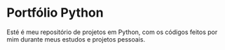 # Portfólio Python

Esté é meu repositório de projetos em Python, com os códigos feitos por mim durante meus estudos e projetos pessoais.
